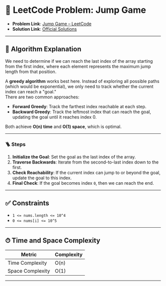 # 🧩 LeetCode Problem: Jump Game

- **Problem Link**: [Jump Game – LeetCode](https://leetcode.com/problems/jump-game/)
- **Solution Link**: [Official Solutions](https://leetcode.com/problems/jump-game/solutions/)

---

## 🧠 Algorithm Explanation

We need to determine if we can reach the last index of the array starting from the first index, where each element represents the maximum jump length from that position.

A **greedy algorithm** works best here. Instead of exploring all possible paths (which would be exponential), we only need to track whether the current index can reach a "goal."  
There are two common approaches:

- **Forward Greedy**: Track the farthest index reachable at each step.
- **Backward Greedy**: Track the leftmost index that can reach the goal, updating the goal until it reaches index 0.

Both achieve **O(n) time** and **O(1) space**, which is optimal.

---

### 🪜 Steps

1. **Initialize the Goal**: Set the goal as the last index of the array.
2. **Traverse Backwards**: Iterate from the second-to-last index down to the first.
3. **Check Reachability**: If the current index can jump to or beyond the goal, update the goal to this index.
4. **Final Check**: If the goal becomes index `0`, then we can reach the end.

---

## ✅ Constraints

- `1 <= nums.length <= 10^4`
- `0 <= nums[i] <= 10^5`

---

## ⏱ Time and Space Complexity

| Metric            | Complexity |
|-------------------|------------|
| Time Complexity   | O(n)       |
| Space Complexity  | O(1)       |

---
